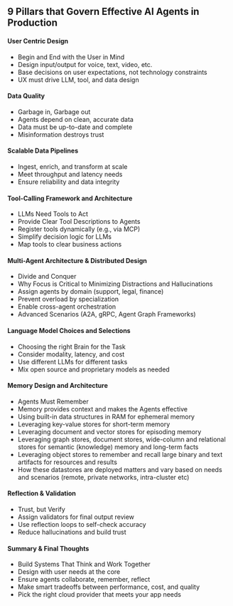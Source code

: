 
## 9 Pillars that Govern Effective AI Agents in Production

#### User Centric Design
- Begin and End with the User in Mind
- Design input/output for voice, text, video, etc.
- Base decisions on user expectations, not technology constraints
- UX must drive LLM, tool, and data design

#### Data Quality
- Garbage in, Garbage out
- Agents depend on clean, accurate data
- Data must be up-to-date and complete
- Misinformation destroys trust

#### Scalable Data Pipelines
- Ingest, enrich, and transform at scale
- Meet throughput and latency needs
- Ensure reliability and data integrity

#### Tool-Calling Framework and Architecture
- LLMs Need Tools to Act
- Provide Clear Tool Descriptions to Agents
- Register tools dynamically (e.g., via MCP)
- Simplify decision logic for LLMs
- Map tools to clear business actions

#### Multi-Agent Architecture & Distributed Design
- Divide and Conquer
- Why Focus is Critical to Minimizing Distractions and Hallucinations
- Assign agents by domain (support, legal, finance)
- Prevent overload by specialization
- Enable cross-agent orchestration
- Advanced Scenarios (A2A, gRPC, Agent Graph Frameworks)

#### Language Model Choices and Selections
- Choosing the right Brain for the Task
- Consider modality, latency, and cost
- Use different LLMs for different tasks
- Mix open source and proprietary models as needed

#### Memory Design and Architecture
- Agents Must Remember
- Memory provides context and makes the Agents effective
- Using built-in data structures in RAM for ephemeral memory
- Leveraging key-value stores for short-term memory
- Leveraging document and vector stores for episoding memory
- Leveraging graph stores, document stores, wide-column and relational stores for semantic (knowledge) memory and long-term facts
- Leveraging object stores to remember and recall large binary and text artifacts for resources and results
- How these datastores are deployed matters and vary based on needs and scenarios (remote, private networks, intra-cluster etc)

#### Reflection & Validation
- Trust, but Verify
- Assign validators for final output review
- Use reflection loops to self-check accuracy
- Reduce hallucinations and build trust

#### Summary & Final Thoughts
- Build Systems That Think and Work Together
- Design with user needs at the core
- Ensure agents collaborate, remember, reflect
- Make smart tradeoffs between performance, cost, and quality
- Pick the right cloud provider that meets your app needs




